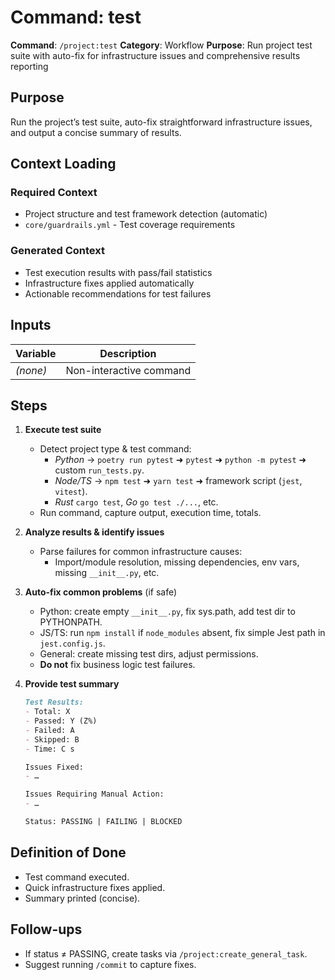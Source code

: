 # Command: test

**Command**: `/project:test`
**Category**: Workflow
**Purpose**: Run project test suite with auto-fix for infrastructure issues and comprehensive results reporting

## Purpose
Run the project’s test suite, auto-fix straightforward infrastructure issues, and output a concise summary of results.

## Context Loading

### Required Context
- Project structure and test framework detection (automatic)
- `core/guardrails.yml` - Test coverage requirements

### Generated Context
- Test execution results with pass/fail statistics
- Infrastructure fixes applied automatically
- Actionable recommendations for test failures

## Inputs
| Variable | Description            |
|----------|------------------------|
| *(none)* | Non-interactive command |

## Steps
1. **Execute test suite**
   - Detect project type & test command:
     - *Python* → `poetry run pytest` ➜ `pytest` ➜ `python -m pytest` ➜ custom `run_tests.py`.
     - *Node/TS* → `npm test` ➜ `yarn test` ➜ framework script (`jest`, `vitest`).
     - *Rust* `cargo test`, *Go* `go test ./...`, etc.
   - Run command, capture output, execution time, totals.

2. **Analyze results & identify issues**
   - Parse failures for common infrastructure causes:
     - Import/module resolution, missing dependencies, env vars, missing `__init__.py`, etc.

3. **Auto-fix common problems** (if safe)
   - Python: create empty `__init__.py`, fix sys.path, add test dir to PYTHONPATH.
   - JS/TS: run `npm install` if `node_modules` absent, fix simple Jest path in `jest.config.js`.
   - General: create missing test dirs, adjust permissions.
   - **Do not** fix business logic test failures.

4. **Provide test summary**
   ```markdown
   Test Results:
   - Total: X
   - Passed: Y (Z%)
   - Failed: A
   - Skipped: B
   - Time: C s

   Issues Fixed:
   - …

   Issues Requiring Manual Action:
   - …

   Status: PASSING | FAILING | BLOCKED
   ```

## Definition of Done
- Test command executed.
- Quick infrastructure fixes applied.
- Summary printed (concise).

## Follow-ups
- If status ≠ PASSING, create tasks via `/project:create_general_task`.
- Suggest running `/commit` to capture fixes.
